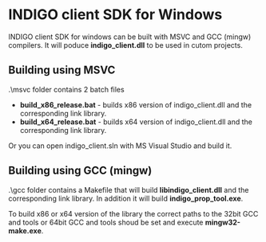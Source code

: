 # INDIGO client SDK for Windows

INDIGO client SDK for windows can be built with MSVC and GCC (mingw) compilers. It will poduce **indigo_client.dll** to be used in cutom projects.

## Building using MSVC
.\msvc folder contains 2 batch files 
- **build_x86_release.bat** - builds x86 version of indigo_client.dll and the corresponding link library.
- **build_x64_release.bat** - builds x64 version of indigo_client.dll and the corresponding link library.

Or you can open indigo_client.sln with MS Visual Studio and build it.

## Building using GCC (mingw)
.\gcc folder contains a Makefile that will build **libindigo_client.dll** and the corresponding link library. In addition it will build **indigo_prop_tool.exe**.

To build x86 or x64 version of the library the correct paths to the 32bit GCC and tools or 64bit GCC and tools shoud be set and execute **mingw32-make.exe**.
